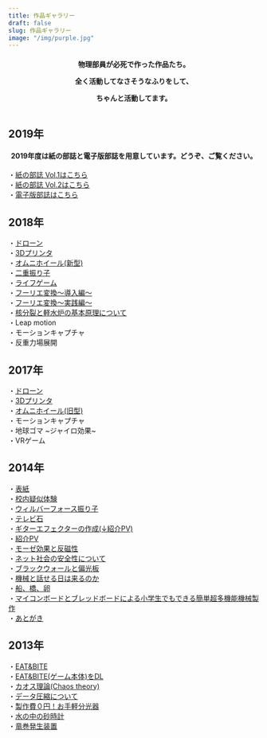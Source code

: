 ```yaml
---
title: 作品ギャラリー
draft: false
slug: 作品ギャラリー
image: "/img/purple.jpg"
---
```

<h4><div style="text-align: center;">
物理部員が必死で作った作品たち。

全く活動してなさそうなふりをして、

ちゃんと活動してます。
<br><br></div></h4>

## 2019年
<h4><div style="text-align: center;">
2019年度は紙の部誌と電子版部誌を用意しています。どうぞ、ご覧ください。
<br></div></h4>

・[紙の部誌 Vol.1はこちら](/pdf/2019PDF/1.pdf)  
・[紙の部誌 Vol.2はこちら](/pdf/2019PDF/2.pdf)  
・[電子版部誌はこちら](/pdf/2019PDF/3.pdf)  

## 2018年
・[ドローン](/post/drone/)  
・[3Dプリンタ](/post/3dp/)  
・[オムニホイール(新型)](/post/omni/)  
・[二重振り子](/post/double-pendu/)  
・[ライフゲーム](/post/lifegame/)  
・[フーリエ変換〜導入編〜](/post/fourier1/)  
・[フーリエ変換〜実践編〜](/post/fourier3/)  
・[核分裂と軽水炉の基本原理について](/post/nuclear/)  
・Leap motion  
・モーションキャプチャ  
・反重力場展開  

## 2017年
・[ドローン](/post/drone/)  
・[3Dプリンタ](/post/3dp/)  
・[オムニホイール(旧型)](/post/omni/)  
・モーションキャプチャ  
・地球ゴマ ~ジャイロ効果~  
・VRゲーム  

## 2014年
・[表紙](/pdf/14/top.pdf)  
・[校内疑似体験](/pdf/14/schoolview.pdf)  
・[ウィルバーフォース振り子](/pdf/14/wilber.pdf)  
・[テレビ石](/pdf/14/tv.pdf)  
・[ギターエフェクターの作成(↓紹介PV)](/pdf/14/effect.pdf)  
・[紹介PV](https://youtu.be/-7mifO-sgNA)  
・[モーゼ効果と反磁性](/pdf/14/moze.pdf)  
・[ネット社会の安全性について](/pdf/14/net.pdf)  
・[ブラックウォールと偏光板](/pdf/14/black.pdf)  
・[機械と話せる日は来るのか](/pdf/14/kikai.pdf)  
・[船、橋、卵](/pdf/14/ship.pdf)  
・[マイコンボードとブレッドボードによる小学生でもできる簡単超多機能機械製作](/pdf/14/mycom.pdf)  
・[あとがき](/pdf/14/back.pdf)  

## 2013年
・[EAT&BITE](/pdf/13/eatbite.pdf")  
・[EAT&BITE(ゲーム本体)をDL](http://www.freem.ne.jp/win/game/5616)  
・[カオス理論(Chaos theory)](/pdf/13/yama.pdf)  
・[データ圧縮について](/pdf/13/sato.pdf)  
・[製作費０円！お手軽分光器](/pdf/13/bunko.pdf)  
・[水の中の砂時計](/pdf/13/sunadokei.pdf)  
・[竜巻発生装置](/pdf/13/tatumaki.pdf)  
